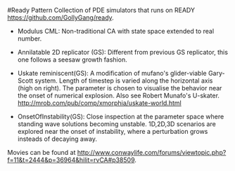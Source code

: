 #Ready Pattern
Collection of PDE simulators that runs on READY https://github.com/GollyGang/ready.

* Modulus CML:
	Non-traditional CA with state space extended to real number.
	
* Annilatable 2D replicator (GS):
	Different from previous GS replicator, this one follows a seesaw growth fashion.
* Uskate reminiscent(GS):
A modification of mufano's glider-viable Gary-Scott system.
Length of timestep is varied along the horizontal axis (high on right). 
The parameter is chosen to visualise the behavior near the onset of numerical explosion. 
Also see Robert Munafo&apos;s U-skater. http://mrob.com/pub/comp/xmorphia/uskate-world.html
      
* OnsetOfInstability(GS):
	Close inspection at the parameter space where standing wave solutions becoming unstable. 1D,2D,3D scenarios are explored near the onset of instability, where a perturbation grows insteads of decaying away.
	
Movies can be found at http://www.conwaylife.com/forums/viewtopic.php?f=11&t=2444&p=36964&hilit=rvCA#p38509. 
